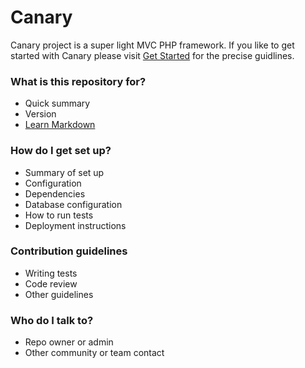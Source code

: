 # Canary #

Canary project is a super light MVC PHP framework. If you like to get started with Canary please visit [Get Started](https://bitbucket.org/zobairq/canary/wiki/Get%20Started) for the precise guidlines.

### What is this repository for? ###

* Quick summary
* Version
* [Learn Markdown](https://bitbucket.org/tutorials/markdowndemo)

### How do I get set up? ###

* Summary of set up
* Configuration
* Dependencies
* Database configuration
* How to run tests
* Deployment instructions

### Contribution guidelines ###

* Writing tests
* Code review
* Other guidelines

### Who do I talk to? ###

* Repo owner or admin
* Other community or team contact